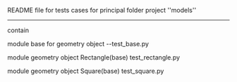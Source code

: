 README file for tests cases for principal folder project ''models''

__________________________________________
contain

module base for geometry object
--test_base.py

module geometry object Rectangle(base) 
test_rectangle.py

module geometry object Square(base)
test_square.py
